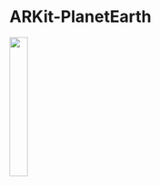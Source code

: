 # ARKit-PlanetEarth

<img src="https://github.com/0xmudur/ARKit-PlanetEarth/blob/main/ScreenRecord.gif" width="25%" />
